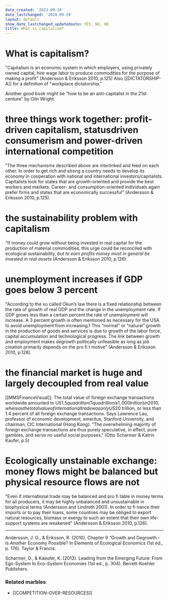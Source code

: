 ```yaml
---
date_created: '2023-09-18'
date_lastchanged: '2024-09-20'
layout: default
show_date_lastchanged_updatedauto: YES, NO, NO
title: What is capitalism?
---
```


# What is capitalism?
"Capitalism is an economic system in which  employers, using privately owned capital, hire wage labor to produce commodities for the purpose of making a profit" (Andersson & Eriksson 2010, p.125) Also [[DICTATORSHIP-A]] for a definition of "workplace dictatorship."

Another good book might be "how to be an anti-capitalist in the 21st centure" by Olin Wright.

# three things work together: profit-driven capitalism, statusdriven consumerism and power-driven international competition
"The three mechanisms described above are interlinked and feed on each other. In  order to get rich and strong a country needs to develop its economy in cooperation  with national and international investors/capitalists. Capitalists look for states that are growth-oriented and provide the best workers and markets. Career- and consumption-oriented individuals again prefer firms and states that are economically successful" (Andersson & Eriksson 2010, p.125).

# the sustainability problem with capitalism
"If money could grow without being invested in real capital for the production of material commodities, this urge could be reconciled with ecological sustainability, *but to earn profits money must in general be invested in real  assets* (Andersson & Eriksson 2010, p.126). 

# unemployment increases if GDP goes below 3 percent
"According to the so called  Okun’s law  there is a  fixed relationship between the rate of growth of real GDP and the change in the unemployment rate. If GDP  grows less than a certain percent the rate of unemployment will increase. A 3  percent growth is often mentioned as necessary for the USA to avoid unemployment from increasing.1 This “normal” or “natural” growth in the production of  goods and services is due to growth of the labor force, capital accumulation and  technological progress. The link between growth and employment makes  degrowth politically unfeasible as long as job creation primarily depends on the  pro fi  t motive" (Andersson & Eriksson 2010, p.126).

# the financial market is huge and largely decoupled from real value
[[MMSFinanceVisual]]: The total value of foreign exchange transactions worldwide amounted to US$1.5 quadrillion (1 quadrillion is 1,000 trillion) in 2010, whereas the total value of international trade was only US$20 trillion, or less than 1.4 percent of all foreign exchange transactions. Says Lawrence Lau, professor of economic development, emeritus, Stanford University, and chairman, CIC International (Hong Kong): “The overwhelming majority of foreign exchange transactions are thus purely speculative, in effect, pure gambles, and serve no useful social purposes."
(Otto Scharmer & Katrin Kaufer, p.5)

# Ecologically unstainable exchange: money flows might be balanced but physical resource flows are not 
"Even if international trade may be balanced and pro fi  table in money terms  for all producers, it may be highly  unbalanced and unsustainable in biophysical  terms  (Andersson and Lindroth 2001). In order to  fi  nance their imports or to pay their loans, some countries may be  obliged to export natural resources, biomass or exergy to such an extent that their  own life-support systems are weakened" (Andersson & Eriksson 2010, p.126).
______
Andersson, J. O., & Eriksson, R. (2010). Chapter 9 “Growth and Degrowth - Is Another Economy Possible? In Elements of Ecological Economics (1st ed., p. 176). Taylor & Francis.

Scharmer, O., & Kaeufer, K. (2013). Leading from the Emerging Future: From Ego-System to Eco-System Economies (1st ed., p. 304). Berrett-Koehler Publishers.


### Related marbles
- [[COMPETITION-OVER-RESOURCES]]
